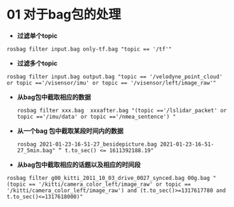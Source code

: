 # 01 对于bag包的处理

- **过滤单个topic**

```
rosbag filter input.bag only-tf.bag "topic == '/tf'"
```

- **过滤多个topic**

```
rosbag filter input.bag output.bag "topic == '/velodyne_point_cloud' or topic =='/visensor/imu' or topic == '/visensor/left/image_raw'"
```



- **从bag包中截取相应的数据**

  ```
  rosbag filter xxx.bag  xxxafter.bag "(topic =='/lslidar_packet' or topic =='/imu/data' or topic =='/nmea_sentence') "
  ```

- **从一个bag 包中截取某段时间内的数据**

  ```
  rosbag 2021-01-23-16-51-27_besidepicture.bag 2021-01-23-16-51-27_5min.bag" “ t.to_sec() <= 1611392188.19"
  ```

- **从bag包中截取相应的话题以及相应的时间段**

```
rosbag filter g00_kitti_2011_10_03_drive_0027_synced.bag 00g.bag "(topic == '/kitti/camera_color_left/image_raw' or topic == '/kitti/camera_color_left/image_raw') and (t.to_sec()>=1317617780 and t.to_sec()<=1317618000)"
```

